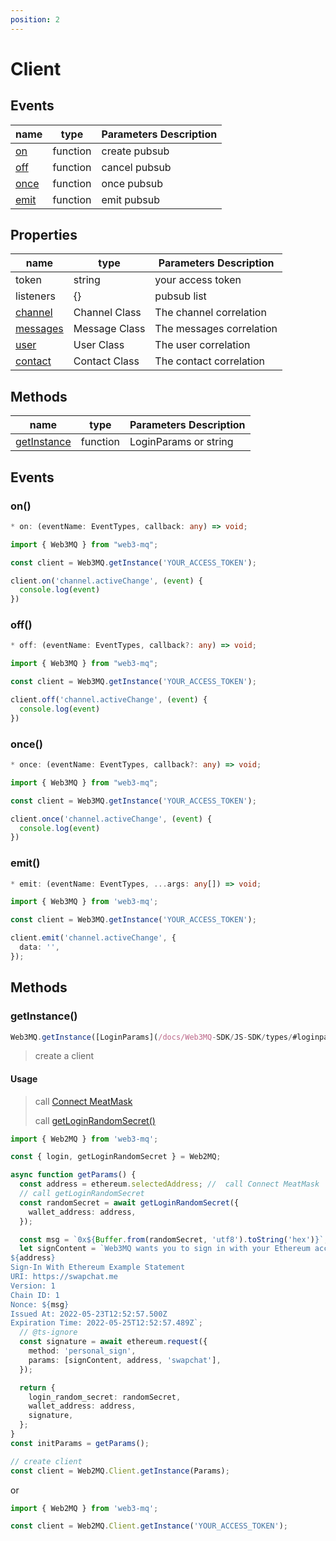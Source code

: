 ```yaml
---
position: 2
---
```


# Client

## Events

| name                                         | type     | Parameters Description |
| -------------------------------------------- | -------- | ---------------------- |
| [on](/docs/Web3MQ-SDK/JS-SDK/client/#on)     | function | create pubsub          |
| [off](/docs/Web3MQ-SDK/JS-SDK/client/#off)   | function | cancel pubsub          |
| [once](/docs/Web3MQ-SDK/JS-SDK/client/#once) | function | once pubsub            |
| [emit](/docs/Web3MQ-SDK/JS-SDK/client/#emit) | function | emit pubsub            |

## Properties

| name                                        | type          | Parameters Description   |
| ------------------------------------------- | ------------- | ------------------------ |
| token                                       | string        | your access token        |
| listeners                                   | {}            | pubsub list              |
| [channel](/docs/Web3MQ-SDK/JS-SDK/channel)  | Channel Class | The channel correlation  |
| [messages](/docs/Web3MQ-SDK/JS-SDK/message) | Message Class | The messages correlation |
| [user](/docs/Web3MQ-SDK/JS-SDK/user)        | User Class    | The user correlation     |
| [contact](/docs/Web3MQ-SDK/JS-SDK/contact)  | Contact Class | The contact correlation  |

## Methods

| name                                                       | type     | Parameters Description |
| ---------------------------------------------------------- | -------- | ---------------------- |
| [getInstance](/docs/Web3MQ-SDK/JS-SDK/client/#getInstance) | function | LoginParams or string  |

## Events

### on()

```typescript
* on: (eventName: EventTypes, callback: any) => void;
```

```typescript
import { Web3MQ } from "web3-mq";

const client = Web3MQ.getInstance('YOUR_ACCESS_TOKEN');

client.on('channel.activeChange', (event) {
  console.log(event)
})
```

### off()

```typescript
* off: (eventName: EventTypes, callback?: any) => void;
```

```typescript
import { Web3MQ } from "web3-mq";

const client = Web3MQ.getInstance('YOUR_ACCESS_TOKEN');

client.off('channel.activeChange', (event) {
  console.log(event)
})
```

### once()

```typescript
* once: (eventName: EventTypes, callback?: any) => void;
```

```typescript
import { Web3MQ } from "web3-mq";

const client = Web3MQ.getInstance('YOUR_ACCESS_TOKEN');

client.once('channel.activeChange', (event) {
  console.log(event)
})
```

### emit()

```typescript
* emit: (eventName: EventTypes, ...args: any[]) => void;
```

```typescript
import { Web3MQ } from 'web3-mq';

const client = Web3MQ.getInstance('YOUR_ACCESS_TOKEN');

client.emit('channel.activeChange', {
  data: '',
});
```

## Methods

### getInstance()

```typescript
Web3MQ.getInstance([LoginParams](/docs/Web3MQ-SDK/JS-SDK/types/#loginparams) | token: string);
```

> create a client

#### Usage

> call [Connect MeatMask](/docs/Web3MQ-SDK/JS-SDK/quickStart/#connect-metamask)
>
> call [getLoginRandomSecret()](/docs/Web3MQ-SDK/JS-SDK/utils/#getloginrandomsecret)

```typescript
import { Web2MQ } from 'web3-mq';

const { login, getLoginRandomSecret } = Web2MQ;

async function getParams() {
  const address = ethereum.selectedAddress; //  call Connect MeatMask
  // call getLoginRandomSecret
  const randomSecret = await getLoginRandomSecret({
    wallet_address: address,
  });

  const msg = `0x${Buffer.from(randomSecret, 'utf8').toString('hex')}`;
  let signContent = `Web3MQ wants you to sign in with your Ethereum account:
${address}
Sign-In With Ethereum Example Statement
URI: https://swapchat.me
Version: 1
Chain ID: 1
Nonce: ${msg}
Issued At: 2022-05-23T12:52:57.500Z
Expiration Time: 2022-05-25T12:52:57.489Z`;
  // @ts-ignore
  const signature = await ethereum.request({
    method: 'personal_sign',
    params: [signContent, address, 'swapchat'],
  });

  return {
    login_random_secret: randomSecret,
    wallet_address: address,
    signature,
  };
}
const initParams = getParams();

// create client
const client = Web2MQ.Client.getInstance(Params);
```

or

```typescript
import { Web2MQ } from 'web3-mq';

const client = Web2MQ.Client.getInstance('YOUR_ACCESS_TOKEN');
```
